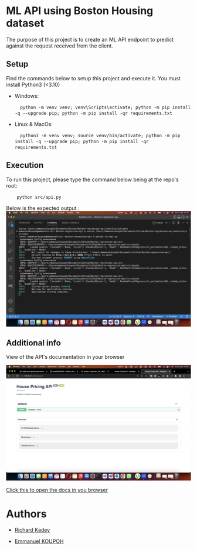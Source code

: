 # ML API using Boston Housing dataset
The purpose of this project is to create an ML API endpoint to predict against the request received from the client.

## Setup
Find the commands below to setup this project and execute it. You must install Python3 (<3.10)

- Windows:
        
        python -m venv venv; venv\Scripts\activate; python -m pip install -q --upgrade pip; python -m pip install -qr requirements.txt  

- Linux & MacOs:
        
        python3 -m venv venv; source venv/bin/activate; python -m pip install -q --upgrade pip; python -m pip install -qr requirements.txt  

## Execution
To run this project, please type the command below being at the repo's root:

        python src/api.py 

Below is the expected output :
![](./screenshots/execution.png)

## Additional info
View of the API's documentation in your browser


![](./screenshots/docs.png)

[Click this to open the docs in you browser](http://127.0.0.1:8000/docs)

# Authors
- [Richard Kadey]()

- [Emmanuel KOUPOH]()
 
<!-- - []()
- []()
- []()
- []()
- []() -->